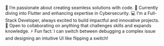 👀 I’m passionate about creating seamless solutions with code.
🌱 Currently diving into Flutter and enhancing expertise in Cybersecurity.
💻 I’m a Full-Stack Developer, always excited to build impactful and innovative projects.
💞️ Open to collaborating on anything that challenges skills and expands knowledge.
⚡ Fun fact: I can switch between debugging a complex issue and designing an intuitive UI like flipping a switch!
